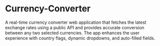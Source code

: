 # Currency-Converter
A real-time currency converter web application that fetches the latest exchange rates using a public API and provides accurate conversion between any two selected currencies. The app enhances the user experience with country flags, dynamic dropdowns, and auto-filled fields.
